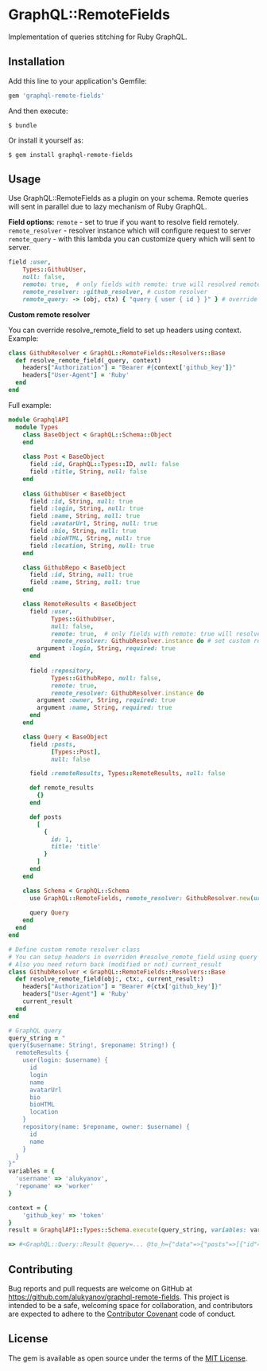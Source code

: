 # GraphQL::RemoteFields

Implementation of queries stitching for Ruby GraphQL.

## Installation

Add this line to your application's Gemfile:

```ruby
gem 'graphql-remote-fields'
```

And then execute:

    $ bundle

Or install it yourself as:

    $ gem install graphql-remote-fields

## Usage

Use GraphQL::RemoteFields as a plugin on your schema.
Remote queries will sent in parallel due to lazy mechanism of Ruby GraphQL.

**Field options:**
`remote` - set to true if you want to resolve field remotely.
`remote_resolver` - resolver instance which will configure request to server
`remote_query` - with this lambda you can customize query which will sent to server.

```ruby
field :user,
    Types::GithubUser,
    null: false,
    remote: true,  # only fields with remote: true will resolved remotely
    remote_resolver: :github_resolver, # custom resolver
    remote_query: -> (obj, ctx) { "query { user { id } }" } # override query to server
```

**Custom remote resolver**

You can override resolve_remote_field to set up headers using context.
Example:

```ruby
class GithubResolver < GraphQL::RemoteFields::Resolvers::Base
  def resolve_remote_field(_query, context)
    headers["Authorization"] = "Bearer #{context['github_key']}"
    headers["User-Agent"] = 'Ruby'
  end
end
```

Full example:

```ruby
module GraphqlAPI
  module Types
    class BaseObject < GraphQL::Schema::Object
    end
    
    class Post < BaseObject
      field :id, GraphQL::Types::ID, null: false
      field :title, String, null: false
    end
    
    class GithubUser < BaseObject
      field :id, String, null: true
      field :login, String, null: true
      field :name, String, null: true
      field :avatarUrl, String, null: true
      field :bio, String, null: true
      field :bioHTML, String, null: true
      field :location, String, null: true
    end

    class GithubRepo < BaseObject
      field :id, String, null: true
      field :name, String, null: true
    end

    class RemoteResults < BaseObject
      field :user,
            Types::GithubUser,
            null: false,
            remote: true,  # only fields with remote: true will resolved remotely
            remote_resolver: GithubResolver.instance do # set custom resolver instead of default
        argument :login, String, required: true
      end
      
      field :repository,
            Types::GithubRepo, null: false,
            remote: true,
            remote_resolver: GithubResolver.instance do
        argument :owner, String, required: true
        argument :name, String, required: true
      end
    end

    class Query < BaseObject
      field :posts,
            [Types::Post],
            null: false

      field :remoteResults, Types::RemoteResults, null: false

      def remote_results
        {}
      end

      def posts
        [
          {
            id: 1,
            title: 'title'
          }
        ]
      end
    end

    class Schema < GraphQL::Schema
      use GraphQL::RemoteFields, remote_resolver: GithubResolver.new(url: "https://api.github.com/graphql")
    
      query Query
    end
  end
end

# Define custom remote resolver class
# You can setup headers in overriden #resolve_remote_field using query and context
# Also you need return back (modified or not) current_result 
class GithubResolver < GraphQL::RemoteFields::Resolvers::Base
  def resolve_remote_field(obj:, ctx:, current_result:)
    headers["Authorization"] = "Bearer #{ctx['github_key']}"
    headers["User-Agent"] = 'Ruby'
    current_result
  end
end

# GraphQL query
query_string = "
query($username: String!, $reponame: String!) {
  remoteResults {
    user(login: $username) {
      id
      login
      name
      avatarUrl
      bio
      bioHTML
      location
    }
    repository(name: $reponame, owner: $username) {
      id
      name
    }
  }
}"
variables = {
  'username' => 'alukyanov',
  'reponame' => 'worker'
}

context = {
    'github_key' => 'token'
}
result = GraphqlAPI::Types::Schema.execute(query_string, variables: variables, context: context)

=> #<GraphQL::Query::Result @query=... @to_h={"data"=>{"posts"=>[{"id"=>"1", "title"=>"title"}], "remoteResults"=>{"user"=>{"id"=>"id=", "login"=>"alukyanov", "name"=>nil, "avatarUrl"=>"https://avatars1.githubusercontent.com/u/5574786?v=4", "bio"=>nil, "bioHTML"=>"", "location"=>nil}, "repository"=>{"id"=>"id=", "name"=>"worker"}}}}>
```

## Contributing

Bug reports and pull requests are welcome on GitHub at https://github.com/alukyanov/graphql-remote-fields. This project is intended to be a safe, welcoming space for collaboration, and contributors are expected to adhere to the [Contributor Covenant](http://contributor-covenant.org) code of conduct.

## License

The gem is available as open source under the terms of the [MIT License](https://opensource.org/licenses/MIT).
